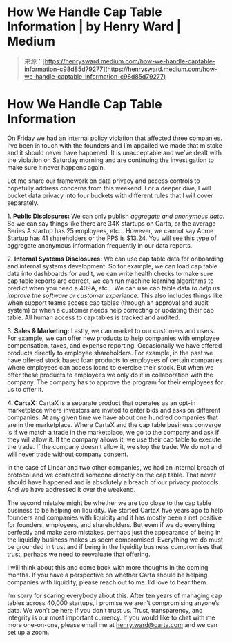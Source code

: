 <!--yml
category: 未分类
date: 2024-05-27 14:37:11
-->

# How We Handle Cap Table Information | by Henry Ward | Medium

> 来源：[https://henrysward.medium.com/how-we-handle-captable-information-c98d85d79277](https://henrysward.medium.com/how-we-handle-captable-information-c98d85d79277)

# How We Handle Cap Table Information

On Friday we had an internal policy violation that affected three companies. I’ve been in touch with the founders and I’m appalled we made that mistake and it should never have happened. It is unacceptable and we’ve dealt with the violation on Saturday morning and are continuing the investigation to make sure it never happens again.

Let me share our framework on data privacy and access controls to hopefully address concerns from this weekend. For a deeper dive, I will bucket data privacy into four buckets with different rules that I will cover separately.

1\. **Public Disclosures:** We can only publish *aggregate and anonymous data*. So we can say things like there are 34K startups on Carta, or the average Series A startup has 25 employees, etc… However, we cannot say Acme Startup has 41 shareholders or the PPS is $13.24\. You will see this type of aggregate anonymous information frequently in our data reports.

2\. **Internal Systems Disclosures:** We can use cap table data for onboarding and internal systems development. So for example, we can load cap table data into dashboards for audit, we can write health checks to make sure cap table reports are correct, we can run machine learning algorithms to predict when you need a 409A, etc… We can use cap table data *to help us improve the software or customer experience*. This also includes things like when support teams access cap tables (through an approval and audit system) or when a customer needs help correcting or updating their cap table. All human access to cap tables is tracked and audited.

3\. **Sales & Marketing:** Lastly, we can market to our customers and users. For example, we can offer new products to help companies with employee compensation, taxes, and expense reporting. Occasionally we have offered products directly to employee shareholders. For example, in the past we have offered stock based loan products to employees of certain companies where employees can access loans to exercise their stock. But when we offer these products to employees we only do it in collaboration with the company. The company has to approve the program for their employees for us to offer it.

**4\. CartaX:** CartaX is a separate product that operates as an opt-in marketplace where investors are invited to enter bids and asks on different companies. At any given time we have about one hundred companies that are in the marketplace. Where CartaX and the cap table business converge is if we match a trade in the marketplace, we go to the company and ask if they will allow it. If the company allows it, we use their cap table to execute the trade. If the company doesn’t allow it, we stop the trade. We do not and will never trade without company consent.

In the case of Linear and two other companies, we had an internal breach of protocol and we contacted someone directly on the cap table. That never should have happened and is absolutely a breach of our privacy protocols. And we have addressed it over the weekend.

The second mistake might be whether we are too close to the cap table business to be helping on liquidity. We started CartaX five years ago to help founders and companies with liquidity and it has mostly been a net positive for founders, employees, and shareholders. But even if we do everything perfectly and make zero mistakes, perhaps just the appearance of being in the liquidity business makes us seem compromised. Everything we do must be grounded in trust and if being in the liquidity business compromises that trust, perhaps we need to reevaluate that offering.

I will think about this and come back with more thoughts in the coming months. If you have a perspective on whether Carta should be helping companies with liquidity, please reach out to me. I’d love to hear them.

I’m sorry for scaring everybody about this. After ten years of managing cap tables across 40,000 startups, I promise we aren’t compromising anyone’s data. We won’t be here if you don’t trust us. Trust, transparency, and integrity is our most important currency. If you would like to chat with me more one-on-one, please email me at [henry.ward@carta.com](mailto:henry.ward@carta.com) and we can set up a zoom.